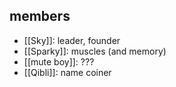 ## members
- [[Sky]]: leader, founder
- [[Sparky]]: muscles (and memory)
- [[mute boy]]: ???
- [[Qibli]]: name coiner